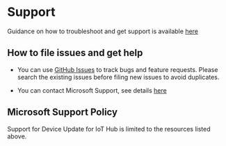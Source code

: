 # Support
Guidance on how to troubleshoot and get support is available [here](https://docs.microsoft.com/azure/iot-hub-device-update/troubleshoot-device-update)

## How to file issues and get help  

* You can use [GitHub Issues](https://github.com/Azure/iot-hub-device-update/issues) to track bugs and feature requests. Please search the existing issues before filing new issues to avoid duplicates.

* You can contact Microsoft Support, see details [here](https://docs.microsoft.com/azure/iot-hub-device-update/troubleshoot-device-update#contact)

## Microsoft Support Policy  

Support for Device Update for IoT Hub is limited to the resources listed above. 
